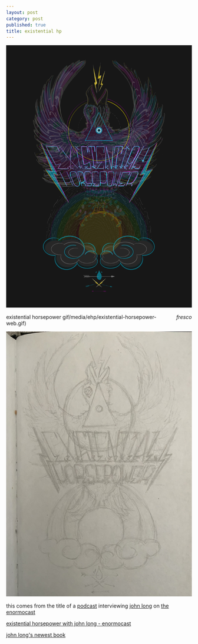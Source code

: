 ```yaml
---
layout: post
category: post
published: true
title: existential hp
---
```

![existential horsepower](/media/ehp/existential-horsepower-dark.png)
<!--more-->
<span class='date' style='float:right;'>*fresco*</span>   
  
  
  
existential horsepower gif/media/ehp/existential-horsepower-web.gif)
     
![existential horsepower sketch](/media/ehp/existential-horsepower-sketch.jpeg)  
    
    
  
this comes from the title of a [podcast][1] interviewing [john long][2] on [the enormocast][3]  
  
[existential horsepower with john long - enormocast][1]  
  
[john long's newest book][4]  
  
  
  
[1]:https://enormocast.com/2021/07/enormocast-223-john-long-existential-horsepower/
[2]:https://en.wikipedia.org/wiki/John_Long_(climber)
[3]:https://enormocast.com
[4]:https://www.diangelopublications.com/books/icarus-syndrome?rq=icarus
  
<!-- in this implementation the HTML <object> tag should allow *existential-horsepower.gif* to be rendered as a primary image, and default back to *existential-horsepower-web.gif* if that image cannot be used - cant tell if it works but it definitely puts the backup image there (6/14/22)  -->
